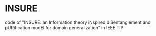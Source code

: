 # INSURE
code of "INSURE: an Information theory iNspired diSentanglement and pURification modEl for domain generalization" in IEEE TIP
